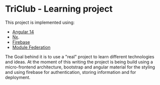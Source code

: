 

# TriClub - Learning project

This project is implemented using:

- [Angular 14](https://angular.io)
- [Nx](https://nx.dev).
- [Firebase](https://firebase.google.com/)
- [Module Federation](https://github.com/angular-architects/module-federation-plugin/blob/main/packages/mf/tutorial/tutorial.md)

The Goal behind it is to use a "real" project to learn different technologies and ideas. At the moment of this writing the project is being build using a micro-frontend architecture, bootstrap and angular material for the styling and using firebase for authentication, storing information and for deployment.
